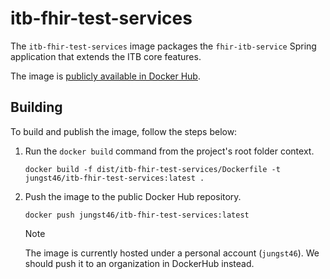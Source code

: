 # itb-fhir-test-services

The `itb-fhir-test-services` image packages the `fhir-itb-service` Spring
application that extends the ITB core
features.

The image
is [publicly available in Docker Hub](https://hub.docker.com/r/jungst46/itb-fhir-test-services).

## Building

To build and publish the image, follow the steps below:

1. Run the `docker build` command from the project's root
   folder context.
    ```shell
    docker build -f dist/itb-fhir-test-services/Dockerfile -t jungst46/itb-fhir-test-services:latest .
    ```
2. Push the image to the public Docker Hub repository.
    ```shell
    docker push jungst46/itb-fhir-test-services:latest
    ```
   > [!NOTE]
   > The image is currently hosted under a personal account (`jungst46`).
   > We should push it to an organization in DockerHub instead.
